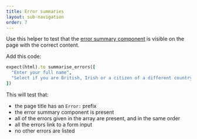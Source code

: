 ```yaml
---
title: Error summaries
layout: sub-navigation
order: 7
---
```


Use this helper to test that the [error summary component](https://design-system.service.gov.uk/components/error-summary/) is visible on the page with the correct content.

Add this code:

```ruby
expect(html).to summarise_errors([
  "Enter your full name",
  "Select if you are British, Irish or a citizen of a different country"
])
```

This will test that:

* the page title has an `Error:` prefix
* the error summary component is present
* all of the errors given in the array are present, and in the same order
* all the errors link to a form input
* no other errors are listed
